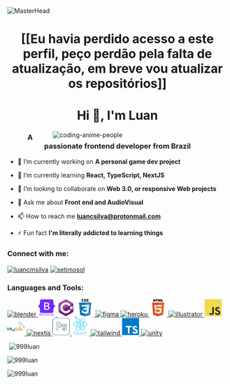 ![MasterHead](https://steamuserimages-a.akamaihd.net/ugc/945094571616867748/680E4979CC75A2310664E0883F3F3FC6CBECA3BE/?imw=5000&imh=5000&ima=fit&impolicy=Letterbox&imcolor=%23000000&letterbox=false)
<h1 align="center">[[Eu havia perdido acesso a este perfil, peço perdão pela falta de atualização, em breve vou atualizar os repositórios]]</h1>
<h1 align="center">Hi 👋, I'm Luan</h1>
<img align="right" alt="coding-anime-people" width="400" src="https://camo.githubusercontent.com/4deb95c58110b541f888f12da060052f3ee672a5cbe4610cb746939f76d216bf/68747470733a2f2f626c6f67646f6970686f6e652e636f6d2f77702d636f6e74656e742f75706c6f6164732f323032302f30322f39373338373032326435373964306439383036633863336531373634333466372e676966">
<h3 align="center">A passionate frontend developer from Brazil</h3>


- 🔭 I’m currently working on **A personal game dev project**

- 🌱 I’m currently learning **React, TypeScript, NextJS**

- 👯 I’m looking to collaborate on **Web 3.0, or responsive Web projects**

- 💬 Ask me about **Front end and AudioVisual**

- 📫 How to reach me **luancsilva@protonmail.com**

- ⚡ Fun fact **I'm literally addicted to learning things**

<h3 align="left">Connect with me:</h3>
<p align="left">
<a href="https://linkedin.com/in/luancmsilva" target="blank"><img align="center" src="https://raw.githubusercontent.com/rahuldkjain/github-profile-readme-generator/master/src/images/icons/Social/linked-in-alt.svg" alt="luancmsilva" height="30" width="40" /></a>
<a href="https://instagram.com/setimosol" target="blank"><img align="center" src="https://raw.githubusercontent.com/rahuldkjain/github-profile-readme-generator/master/src/images/icons/Social/instagram.svg" alt="setimosol" height="30" width="40" /></a>
</p>

<h3 align="left">Languages and Tools:</h3>
<p align="left"> <a href="https://www.blender.org/" target="_blank" rel="noreferrer"> <img src="https://download.blender.org/branding/community/blender_community_badge_white.svg" alt="blender" width="40" height="40"/> </a> <a href="https://getbootstrap.com" target="_blank" rel="noreferrer"> <img src="https://raw.githubusercontent.com/devicons/devicon/master/icons/bootstrap/bootstrap-plain-wordmark.svg" alt="bootstrap" width="40" height="40"/> </a> <a href="https://www.w3schools.com/cs/" target="_blank" rel="noreferrer"> <img src="https://raw.githubusercontent.com/devicons/devicon/master/icons/csharp/csharp-original.svg" alt="csharp" width="40" height="40"/> </a> <a href="https://www.w3schools.com/css/" target="_blank" rel="noreferrer"> <img src="https://raw.githubusercontent.com/devicons/devicon/master/icons/css3/css3-original-wordmark.svg" alt="css3" width="40" height="40"/> </a> <a href="https://www.figma.com/" target="_blank" rel="noreferrer"> <img src="https://www.vectorlogo.zone/logos/figma/figma-icon.svg" alt="figma" width="40" height="40"/> </a> <a href="https://heroku.com" target="_blank" rel="noreferrer"> <img src="https://www.vectorlogo.zone/logos/heroku/heroku-icon.svg" alt="heroku" width="40" height="40"/> </a> <a href="https://www.w3.org/html/" target="_blank" rel="noreferrer"> <img src="https://raw.githubusercontent.com/devicons/devicon/master/icons/html5/html5-original-wordmark.svg" alt="html5" width="40" height="40"/> </a> <a href="https://www.adobe.com/in/products/illustrator.html" target="_blank" rel="noreferrer"> <img src="https://www.vectorlogo.zone/logos/adobe_illustrator/adobe_illustrator-icon.svg" alt="illustrator" width="40" height="40"/> </a> <a href="https://developer.mozilla.org/en-US/docs/Web/JavaScript" target="_blank" rel="noreferrer"> <img src="https://raw.githubusercontent.com/devicons/devicon/master/icons/javascript/javascript-original.svg" alt="javascript" width="40" height="40"/> </a> <a href="https://www.mysql.com/" target="_blank" rel="noreferrer"> <img src="https://raw.githubusercontent.com/devicons/devicon/master/icons/mysql/mysql-original-wordmark.svg" alt="mysql" width="40" height="40"/> </a> <a href="https://nextjs.org/" target="_blank" rel="noreferrer"> <img src="https://cdn.worldvectorlogo.com/logos/nextjs-2.svg" alt="nextjs" width="40" height="40"/> </a> <a href="https://www.photoshop.com/en" target="_blank" rel="noreferrer"> <img src="https://raw.githubusercontent.com/devicons/devicon/master/icons/photoshop/photoshop-line.svg" alt="photoshop" width="40" height="40"/> </a> <a href="https://reactjs.org/" target="_blank" rel="noreferrer"> <img src="https://raw.githubusercontent.com/devicons/devicon/master/icons/react/react-original-wordmark.svg" alt="react" width="40" height="40"/> </a> <a href="https://tailwindcss.com/" target="_blank" rel="noreferrer"> <img src="https://www.vectorlogo.zone/logos/tailwindcss/tailwindcss-icon.svg" alt="tailwind" width="40" height="40"/> </a> <a href="https://www.typescriptlang.org/" target="_blank" rel="noreferrer"> <img src="https://raw.githubusercontent.com/devicons/devicon/master/icons/typescript/typescript-original.svg" alt="typescript" width="40" height="40"/> </a> <a href="https://unity.com/" target="_blank" rel="noreferrer"> <img src="https://www.vectorlogo.zone/logos/unity3d/unity3d-icon.svg" alt="unity" width="40" height="40"/> </a> </p>

<div display="flex" flex-wrap="wrap">


<p>&nbsp;<img  src="https://github-readme-stats.vercel.app/api?username=999luan&show_icons=true&locale=en" alt="999luan" /></p>
<p><img a src="https://github-readme-streak-stats.herokuapp.com/?user=999luan&" alt="999luan" /></p>

<p><img src="https://github-readme-stats.vercel.app/api/top-langs?username=999luan&show_icons=true&locale=en&layout=compact" alt="999luan" /></p>
</div>


